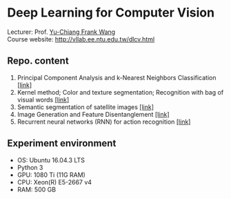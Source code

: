 # Deep Learning for Computer Vision

Lecturer: Prof. [Yu-Chiang Frank Wang](http://vllab.ee.ntu.edu.tw/members.html)<br>
Course website: http://vllab.ee.ntu.edu.tw/dlcv.html
## Repo. content
1. Principal Component Analysis and k-Nearest Neighbors Classification [[link]](https://github.com/thtang/DLCV2018SPRING/tree/master/hw1)
2. Kernel method; Color and texture segmentation; Recognition with bag of visual words [[link]](https://github.com/thtang/DLCV2018SPRING/tree/master/hw2)
3. Semantic segmentation of satellite images [[link]](https://github.com/thtang/DLCV2018SPRING/tree/master/hw3)
4. Image Generation and Feature Disentanglement [[link]](https://github.com/thtang/DLCV2018SPRING/tree/master/hw4)
5. Recurrent neural networks (RNN) for action	recognition [[link]](https://github.com/thtang/DLCV2018SPRING/tree/master/hw5)
## Experiment environment
* OS: Ubuntu 16.04.3 LTS
* Python 3
* GPU: 1080 Ti (11G RAM)
* CPU: Xeon(R) E5-2667 v4
* RAM: 500 GB
